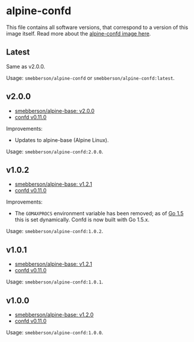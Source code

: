 # alpine-confd

This file contains all software versions, that correspond to a version of this image itself. Read more about the [alpine-confd image here][alpineconfd].

## Latest

Same as v2.0.0.

Usage: `smebberson/alpine-confd` or `smebberson/alpine-confd:latest`.

## v2.0.0

- [smebberson/alpine-base: v2.0.0][smebbersonalpinebase200]
- [confd v0.11.0][confd]

Improvements:

- Updates to alpine-base (Alpine Linux).

Usage: `smebberson/alpine-confd:2.0.0`.

## v1.0.2

- [smebberson/alpine-base: v1.2.1][smebbersonalpinebase120]
- [confd v0.11.0][confd]

Improvements:

- The `GOMAXPROCS` environment variable has been removed; as of [Go 1.5][go15] this is set dynamically. Confd is now built with Go 1.5.x.

Usage: `smebberson/alpine-confd:1.0.2`.

## v1.0.1

- [smebberson/alpine-base: v1.2.1][smebbersonalpinebase120]
- [confd v0.11.0][confd]

Usage: `smebberson/alpine-confd:1.0.1`.

## v1.0.0

- [smebberson/alpine-base: v1.2.0][smebbersonalpinebase120]
- [confd v0.11.0][confd]

Usage: `smebberson/alpine-confd:1.0.0`.

[smebbersonalpinebase120]: https://github.com/smebberson/docker-alpine/tree/alpine-base-v1.2.0/alpine-base
[smebbersonalpinebase200]: https://github.com/smebberson/docker-alpine/tree/alpine-base-v2.0.0/alpine-base
[confd]: https://github.com/kelseyhightower/confd
[alpineconfd]: https://github.com/smebberson/docker-alpine/tree/master/alpine-confd
[go15]: https://golang.org/doc/go1.5
